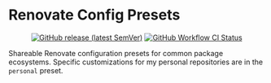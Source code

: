 # Renovate Config Presets

<div align='center'>

[![GitHub release (latest SemVer)](https://img.shields.io/github/v/release/marcusrbrown/renovate-config?sort=semver&style=for-the-badge&logo=github&label=release)][release] [![GitHub Workflow CI Status](https://img.shields.io/github/actions/workflow/status/marcusrbrown/renovate-config/ci.yaml?branch=main&style=for-the-badge&logo=github%20actions&logoColor=white&label=ci)][ci-workflow]

[release]: https://github.com/marcusrbrown/renovate-config/releases 'GitHub release'
[ci-workflow]: https://github.com/marcusrbrown/renovate-config/actions?query=workflow%3Aci 'Search GitHub Actions for CI workflow runs'

</div>

Shareable Renovate configuration presets for common package ecosystems. Specific customizations for my personal repositories are in the `personal` preset.
